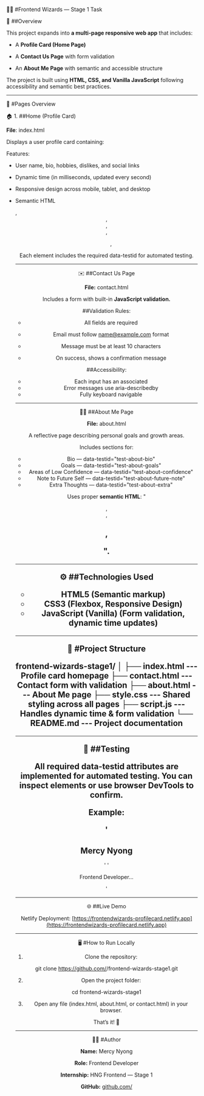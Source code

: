 🧙‍♀️ #Frontend Wizards — Stage 1 Task

🚀 ##Overview

This project expands into **a multi-page responsive web app** that includes:

* A **Profile Card (Home Page)**

* A **Contact Us Page** with form validation

* An **About Me Page** with semantic and accessible structure

The project is built using **HTML, CSS, and Vanilla JavaScript** following accessibility and semantic best practices.

---------------------------------------------------------------------------------------------------

🧩 #Pages Overview

🏠 1. ##Home (Profile Card)

**File**: index.html

Displays a user profile card containing:

Features:

* User name, bio, hobbies, dislikes, and social links

* Dynamic time (in milliseconds, updated every second)

* Responsive design across mobile, tablet, and desktop

* Semantic HTML <article>, <header>, <section>, <nav>, <ul>, <figure>

Each element includes the required data-testid for automated testing.

---------------------------------------------------------------------------------------------------

✉️ ##Contact Us Page

**File:** contact.html

Includes a form with built-in **JavaScript validation.**

##Validation Rules:

* All fields are required

* Email must follow name@example.com format

* Message must be at least 10 characters

* On success, shows a confirmation message

##Accessibility:

* Each input has an associated <label for="...">
* Error messages use aria-describedby
* Fully keyboard navigable

---------------------------------------------------------------------------------------------------

👩‍💻 ##About Me Page

**File:** about.html

A reflective page describing personal goals and growth areas.

Includes sections for:

* Bio — data-testid="test-about-bio"
* Goals — data-testid="test-about-goals"
* Areas of Low Confidence — data-testid="test-about-confidence"
* Note to Future Self — data-testid="test-about-future-note"
* Extra Thoughts — data-testid="test-about-extra"

Uses proper **semantic HTML**: "<main>, <section>, <h2>, <p>".

---------------------------------------------------------------------------------------------------

⚙️ ##Technologies Used

* HTML5 (Semantic markup)
* CSS3 (Flexbox, Responsive Design)
* JavaScript (Vanilla) (Form validation, dynamic time updates)

---------------------------------------------------------------------------------------------------

📁 #Project Structure

frontend-wizards-stage1/
│
├── index.html    ---      Profile card homepage
├── contact.html    ---    Contact form with validation
├── about.html      ---    About Me page
├── style.css      ---     Shared styling across all pages
├── script.js      ---     Handles dynamic time & form validation
└── README.md     ---      Project documentation

---------------------------------------------------------------------------------------------------

🧪 ##Testing

All required data-testid attributes are implemented for automated testing.
You can inspect elements or use browser DevTools to confirm.

Example:

'<h2 data-testid="test-user-name">Mercy Nyong</h2>'
'<p data-testid="test-user-bio">Frontend Developer...</p>'

---------------------------------------------------------------------------------------------------

🌐 ##Live Demo

Netlify Deployment: [https://frontendwizards-profilecard.netlify.app](https://frontendwizards-profilecard.netlify.app)

---------------------------------------------------------------------------------------------------

🖥️ #How to Run Locally
1. Clone the repository:

git clone https://github.com/<your-username>/frontend-wizards-stage1.git

2. Open the project folder:

cd frontend-wizards-stage1

3. Open any file (index.html, about.html, or contact.html) in your browser.

That’s it! 🎉

---------------------------------------------------------------------------------------------------

🧑‍🎓 #Author

**Name:** Mercy Nyong

**Role:** Frontend Developer

**Internship:** HNG Frontend — Stage 1

**GitHub:** [github.com/<your-username>](github.com/<your-username)

